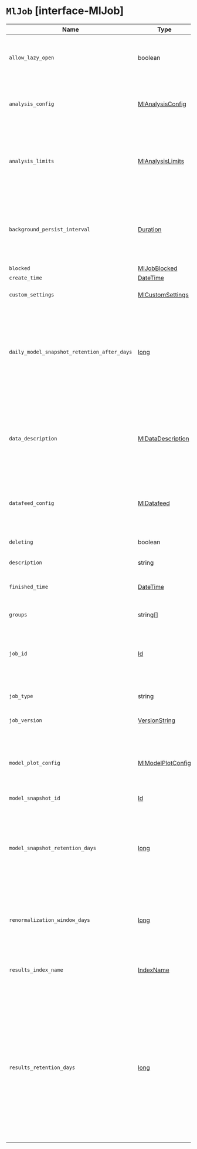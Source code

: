 # `MlJob` [interface-MlJob]

| Name | Type | Description |
| - | - | - |
| `allow_lazy_open` | boolean | Advanced configuration option. Specifies whether this job can open when there is insufficient machine learning node capacity for it to be immediately assigned to a node. |
| `analysis_config` | [MlAnalysisConfig](./MlAnalysisConfig.md) | The analysis configuration, which specifies how to analyze the data. After you create a job, you cannot change the analysis configuration; all the properties are informational. |
| `analysis_limits` | [MlAnalysisLimits](./MlAnalysisLimits.md) | Limits can be applied for the resources required to hold the mathematical models in memory. These limits are approximate and can be set per job. They do not control the memory used by other processes, for example the Elasticsearch Java processes. |
| `background_persist_interval` | [Duration](./Duration.md) | Advanced configuration option. The time between each periodic persistence of the model. The default value is a randomized value between 3 to 4 hours, which avoids all jobs persisting at exactly the same time. The smallest allowed value is 1 hour. |
| `blocked` | [MlJobBlocked](./MlJobBlocked.md) | &nbsp; |
| `create_time` | [DateTime](./DateTime.md) | &nbsp; |
| `custom_settings` | [MlCustomSettings](./MlCustomSettings.md) | Advanced configuration option. Contains custom metadata about the job. |
| `daily_model_snapshot_retention_after_days` | [long](./long.md) | Advanced configuration option, which affects the automatic removal of old model snapshots for this job. It specifies a period of time (in days) after which only the first snapshot per day is retained. This period is relative to the timestamp of the most recent snapshot for this job. Valid values range from 0 to `model_snapshot_retention_days`. |
| `data_description` | [MlDataDescription](./MlDataDescription.md) | The data description defines the format of the input data when you send data to the job by using the post data API. Note that when configuring a datafeed, these properties are automatically set. When data is received via the post data API, it is not stored in Elasticsearch. Only the results for anomaly detection are retained. |
| `datafeed_config` | [MlDatafeed](./MlDatafeed.md) | The datafeed, which retrieves data from Elasticsearch for analysis by the job. You can associate only one datafeed with each anomaly detection job. |
| `deleting` | boolean | Indicates that the process of deleting the job is in progress but not yet completed. It is only reported when `true`. |
| `description` | string | A description of the job. |
| `finished_time` | [DateTime](./DateTime.md) | If the job closed or failed, this is the time the job finished, otherwise it is `null`. This property is informational; you cannot change its value. |
| `groups` | string[] | A list of job groups. A job can belong to no groups or many. |
| `job_id` | [Id](./Id.md) | Identifier for the anomaly detection job. This identifier can contain lowercase alphanumeric characters (a-z and 0-9), hyphens, and underscores. It must start and end with alphanumeric characters. |
| `job_type` | string | Reserved for future use, currently set to `anomaly_detector`. |
| `job_version` | [VersionString](./VersionString.md) | The machine learning configuration version number at which the the job was created. |
| `model_plot_config` | [MlModelPlotConfig](./MlModelPlotConfig.md) | This advanced configuration option stores model information along with the results. It provides a more detailed view into anomaly detection. Model plot provides a simplified and indicative view of the model and its bounds. |
| `model_snapshot_id` | [Id](./Id.md) | &nbsp; |
| `model_snapshot_retention_days` | [long](./long.md) | Advanced configuration option, which affects the automatic removal of old model snapshots for this job. It specifies the maximum period of time (in days) that snapshots are retained. This period is relative to the timestamp of the most recent snapshot for this job. By default, snapshots ten days older than the newest snapshot are deleted. |
| `renormalization_window_days` | [long](./long.md) | Advanced configuration option. The period over which adjustments to the score are applied, as new data is seen. The default value is the longer of 30 days or 100 `bucket_spans`. |
| `results_index_name` | [IndexName](./IndexName.md) | A text string that affects the name of the machine learning results index. The default value is `shared`, which generates an index named `.ml-anomalies-shared`. |
| `results_retention_days` | [long](./long.md) | Advanced configuration option. The period of time (in days) that results are retained. Age is calculated relative to the timestamp of the latest bucket result. If this property has a non-null value, once per day at 00:30 (server time), results that are the specified number of days older than the latest bucket result are deleted from Elasticsearch. The default value is null, which means all results are retained. Annotations generated by the system also count as results for retention purposes; they are deleted after the same number of days as results. Annotations added by users are retained forever. |
